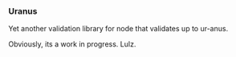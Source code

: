### Uranus

Yet another validation library for node that validates up to ur-anus. 

Obviously, its a work in progress. Lulz.
